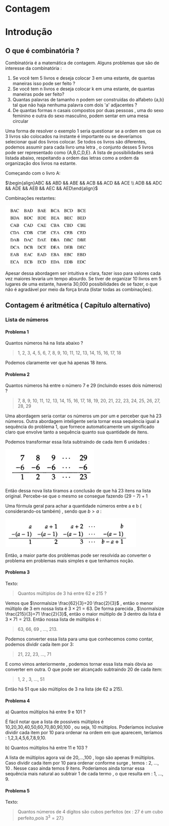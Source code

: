 # Contagem 

# Introdução

## O que é combinatória ?

Combinatória é a matemática de contagem. Alguns problemas que são de interesse da combinatória :

1. Se você tem 5 livros e deseja colocar 3 em uma estante, de quantas maneiras isso pode ser feito ?
2. Se você tem n livros e deseja colocar k em uma estante, de quantas maneiras pode ser feito?
3. Quantas palavras de tamanho n podem ser construídas do alfabeto {a,b} tal que não haja nenhuma palavra com dois 'a' adjacentes ?
4. De quantas formas n casais compostos por duas pessoas , uma do sexo feminino e outra do sexo masculino, podem sentar em uma mesa circular 

Uma forma de resolver o exemplo 1 seria questionar se a ordem em que os 3 livros são colocados na instante é importante ou se deveríamos selecionar qual dos livros colocar. Se todos os livros são diferentes, podemos assumir para cada livro uma letra , o conjunto desses 5 livros pode ser representado como {A,B,C,D,E}. A lista de possibilidades será listada abaixo, respeitando a ordem das letras como a ordem da organização dos livros na estante.

Começando com o livro A:

$\begin{align}ABC && ABD && ABE && ACB && ACD && ACE \\ ADB && ADC && ADE && AEB  && AEC &&  AED\end{align}$

Combinações restantes:

<img src="imagens/contagem/1.png" style="zoom:50%;" />

Apesar dessa abordagem ser intuitiva e clara, fazer isso para valores cada vez maiores levaria um tempo absurdo. Se tiver de organizar 10 livros em 5 lugares de uma estante, haveria 30,000 possibilidades de se fazer, o que não é agradável por meio da força bruta (listar todas as combinações).

## Contagem é aritmética ( Capítulo alternativo)

### Lista de números

#### Problema 1

Quantos números há na lista abaixo ?

> 1, 2, 3, 4, 5, 6, 7, 8, 9, 10, 11, 12, 13, 14, 15, 16, 17, 18

Podemos claramente ver que há apenas 18 itens.

#### Problema 2

Quantos números há entre o número 7  e 29 (incluindo esses dois números) ?

> 7, 8, 9, 10, 11, 12, 13, 14, 15, 16, 17, 18, 19, 20, 21, 22, 23, 24, 25, 26, 27, 28, 29

Uma abordagem seria contar os números um por um e perceber que há 23 números. Outra abordagem inteligente seria tornar essa sequência igual a sequência do problema 1, que fornece automaticamente um significado claro que envolve tanto a sequência quanto sua quantidade de itens.

Podemos transformar essa lista subtraindo de cada item 6 unidades :

![](imagens/contagem/2.png)

Então dessa nova lista tiramos a conclusão de que há 23 itens na lista original. Percebe-se que o mesmo se consegue fazendo $(29-7)+1$ 

Uma fórmula geral para achar a quantidade números entre a e b ( considerando-os também) , sendo que $b>a$ :

<img src="imagens/contagem/3.png" style="zoom:80%;" />

Então, a maior parte dos problemas pode ser resolvida ao converter o problema em problemas mais simples e que tenhamos noção.

#### Problema 3

Texto:

> Quantos múltiplos de 3 há entre 62 e 215 ?

Vemos que $\normalsize \frac{62}{3}=20 \frac{2}{3}$ , então o menor múltiplo de 3 em nossa lista é $3 \times 21 = 63$. De forma parecida , $\normalsize \frac{215}{3}=71 \frac{2}{3}$, então o maior múltiplo de 3 dentro da lista é $3 \times 71 = 213$. Então nossa lista de múltiplos é :

> 63, 66, 69 , ..., 213.

Podemos converter essa lista para uma que conhecemos como contar, podemos dividir cada item por 3:

> 21, 22, 23, ..., 71

E como vimos anteriormente , podemos tornar essa lista mais óbvia ao converter em outra. O que pode ser alcançado subtraindo 20 de cada item:

> 1, 2 , 3, ..., 51 

Então há 51 que são múltiplos de 3 na lista (de 62 a 215). 

#### Problema 4

a) Quantos múltiplos há entre 9 e 101 ?

É fácil notar que a lista de possíveis múltiplos é 10,20,30,40,50,60,70,80,90,100 , ou seja, 10 múltiplos. Poderíamos inclusive dividir cada item por 10 para ordenar na ordem em que aparecem, teríamos  : 1,2,3,4,5,6,7,8,9,10.

b) Quantos múltiplos há entre 11 e 103 ?

A lista de múltiplos agora vai de 20,...,100  , logo são apenas 9 múltiplos. Caso dividir cada item por 10 para ordenar conforme surge , temos : 2, ..., 10 . Nesse caso ainda temos 9 itens.  Poderíamos ainda tornar essa sequência mais natural ao subtrair 1 de cada termo , o que resulta em : 1, ..., 9.

#### Problema 5

Texto:

> Quantos números de 4 dígitos são cubos perfeitos (ex : 27 é um cubo perfeito,pois $3^3=27$.)


